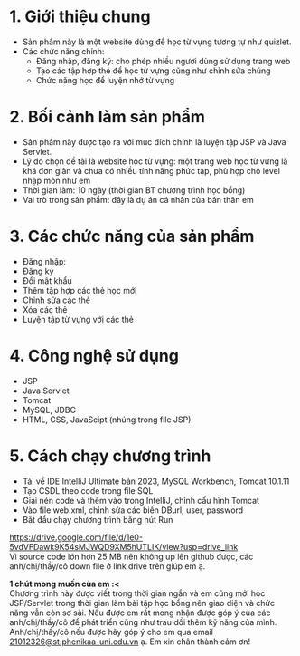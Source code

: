# 1. Giới thiệu chung
- Sản phẩm này là một website dùng để học từ vựng tương tự như quizlet.
- Các chức năng chính:
  + Đăng nhập, đăng ký: cho phép nhiều người dùng sử dụng trang web
  + Tạo các tập hợp thẻ để học từ vựng cũng như chỉnh sửa chúng
  + Chức năng học để luyện nhớ từ vựng

# 2. Bối cảnh làm sản phẩm
- Sản phẩm này được tạo ra với mục đích chính là luyện tập JSP và Java Servlet.
- Lý do chọn đề tài là website học từ vựng: một trang web học từ vựng là khá đơn giản và chưa có nhiều tính năng phức tạp, phù hợp cho level nhập môn như em
- Thời gian làm: 10 ngày (thời gian BT chương trình học bổng)
- Vai trò trong sản phẩm: đây là dự án cá nhân của bản thân em

# 3. Các chức năng của sản phẩm
- Đăng nhập: 
- Đăng ký
- Đổi mật khẩu
- Thêm tập hợp các thẻ học mới
- Chỉnh sửa các thẻ
- Xóa các thẻ
- Luyện tập từ vựng với các thẻ

# 4. Công nghệ sử dụng
- JSP
- Java Servlet
- Tomcat
- MySQL, JDBC
- HTML, CSS, JavaScipt (nhúng trong file JSP)

# 5. Cách chạy chương trình
- Tải về IDE IntelliJ Ultimate bản 2023, MySQL Workbench, Tomcat 10.1.11
- Tạo CSDL theo code trong file SQL
- Giải nén code và thêm vào trong IntelliJ, chỉnh cấu hình Tomcat
- Vào file web.xml, chỉnh sửa các biến DBurl, user, password
- Bắt đầu chạy chương trình bằng nút Run 

https://drive.google.com/file/d/1e0-5vdVFDawk9K54sMJWQD9XM5hUTLIK/view?usp=drive_link    
Vì source code lớn hơn 25 MB nên không up lên github được, các anh/chị/thầy/cô down file ở link drive trên giúp em ạ.   
   
__1 chút mong muốn của em :<__  
Chương trình này được viết trong thời gian ngắn và em cũng mới học JSP/Servlet trong thời gian làm bài tập học bổng nên giao diện và chức năng vẫn còn sơ sài. Nếu được em rất mong nhận được góp ý của các anh/chị/thầy/cô để phát triển cũng như trau dồi thêm kỹ năng của mình. Anh/chị/thầy/cô nếu được hãy góp ý cho em qua email 21012326@st.phenikaa-uni.edu.vn ạ. Em xin chân thành cảm ơn!
